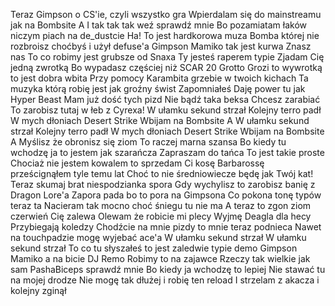 Teraz Gimpson o CS'ie, czyli wszystko gra
Wpierdalam się do mainstreamu jak na Bombsite A
I tak tak tak weź sprawdź mnie
Bo pozamiatam łaków niczym piach na de_dustcie
Ha! To jest hardkorowa muza
Bomba której nie rozbroisz choćbyś i użył defuse'a
Gimpson Mamiko tak jest kurwa
Znasz nas
To co robimy jest grubsze od Snaxa
Ty jesteś raperem typie
Zjadam Cię jedną zwrotką
Bo wypadasz częściej niż SCAR 20 Grotto
Grozi to wywrotką to jest dobra wbita
Przy pomocy Karambita grzebie w twoich kichach
Ta muzyka którą robię jest jak groźny świst
Zapomniałeś
Daję power tu jak Hyper Beast
Mam już dość tych pizd
Nie bądź taka beksa
Chcesz zarabiać
To zarobisz tutaj w łeb z Cyrexa!
W ułamku sekund strzał
Kolejny terro padł
W mych dłoniach Desert Strike
Wbijam na Bombsite A
W ułamku sekund strzał
Kolejny terro padł
W mych dłoniach Desert Strike
Wbijam na Bombsite A
Myślisz że obronisz się ziom
To raczej marna szansa
Bo kiedy tu wchodzę ja to jestem jak szarańcza
Zapraszam do tańca
To jest takie proste
Chociaż nie jestem kowalem to sprzedam Ci kosę
Barbarossę prześcignąłem tyle temu lat
Choć to nie średniowiecze będę jak Twój kat!
Teraz skumaj brat niespodzianka spora
Gdy wychylisz to zarobisz banię z Dragon Lore'a
Zapora pada bo to pora na Gimpsona
Co pokona tonę typów teraz ta
Nacieram tak mocno choć śniegu tu nie ma
A teraz to zgon ziom czerwień Cię zalewa
Olewam że robicie mi plecy
Wyjmę Deagla dla hecy Przybiegają koledzy
Chodźcie na mnie pizdy to mnie teraz podnieca
Nawet na touchpadzie mogę wyjebać ace'a
W ułamku sekund strzał
W ułamku sekund strzał
To co tu słyszałeś to jest zaledwie typie demo
Gimpson Mamiko a na bicie DJ Remo
Robimy to na zajawce
Rzeczy tak wielkie jak sam PashaBiceps sprawdź mnie
Bo kiedy ja wchodzę to lepiej
Nie stawać tu na mojej drodze
Nie mogę tak dłużej i robię ten reload
I strzelam z akacza i kolejny zginął